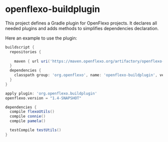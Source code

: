 openflexo-buildplugin
=====================

This project defines a Gradle plugin for OpenFlexo projects. 
It declares all needed plugins and adds methods to simplifies dependencies declaration.
 
 
Here an example to use the plugin: 
```gradle
buildscript {
  repositories {
  
    maven { url uri('https://maven.openflexo.org/artifactory/openflexo-release/') }
  }
  dependencies {
    classpath group: 'org.openflexo', name: 'openflexo-buildplugin', version: '0.+'
  }
}

apply plugin: 'org.openflexo.buildplugin'
openflexo.version = "1.4-SNAPSHOT"

dependencies {
  compile flexoUtils()
  compile connie()
  compile pamela()

  testCompile testUtils()
}
```
